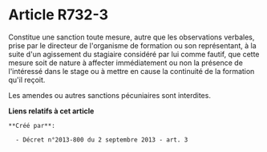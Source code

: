 # Article R732-3

Constitue une sanction toute mesure, autre que les observations verbales, prise par le directeur de l'organisme de formation
ou son représentant, à la suite d'un agissement du stagiaire considéré par lui comme fautif, que cette mesure soit de nature
à affecter immédiatement ou non la présence de l'intéressé dans le stage ou à mettre en cause la continuité de la formation
qu'il reçoit.

Les amendes ou autres sanctions pécuniaires sont interdites.

**Liens relatifs à cet article**

	**Créé par**:

	  - Décret n°2013-800 du 2 septembre 2013 - art. 3
